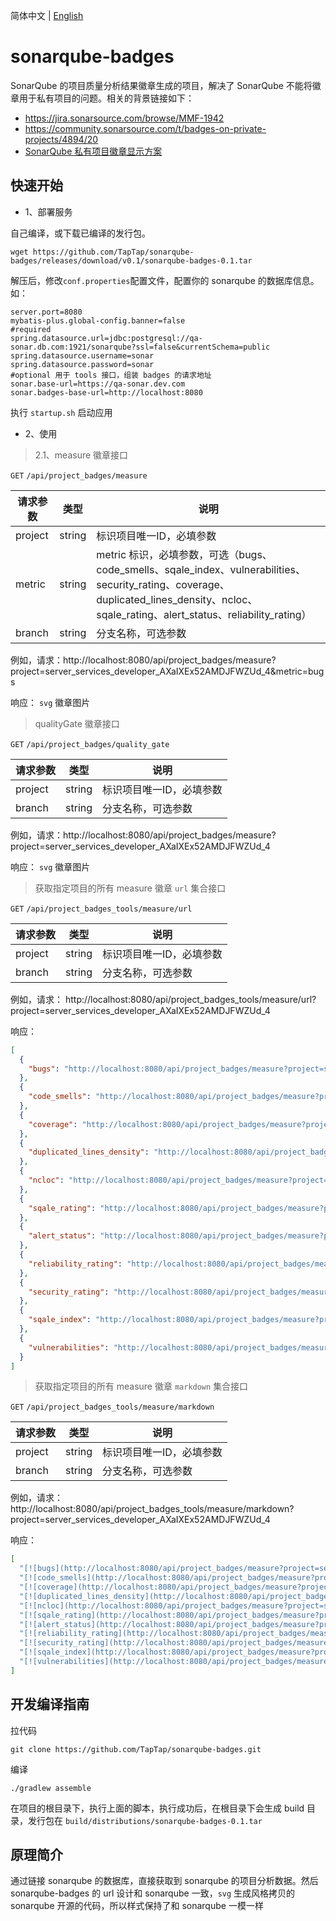 简体中文 | [English](./README.md)

# sonarqube-badges

SonarQube 的项目质量分析结果徽章生成的项目，解决了 SonarQube 不能将徽章用于私有项目的问题。相关的背景链接如下：

- https://jira.sonarsource.com/browse/MMF-1942
- https://community.sonarsource.com/t/badges-on-private-projects/4894/20
- [SonarQube 私有项目徽章显示方案](http://www.kailing.pub/article/index/arcid/331.html)

## 快速开始

- 1、部署服务 
  
自己编译，或下载已编译的发行包。

```shell
wget https://github.com/TapTap/sonarqube-badges/releases/download/v0.1/sonarqube-badges-0.1.tar
```  

解压后，修改`conf.properties`配置文件，配置你的 sonarqube 的数据库信息。如：

```properties
server.port=8080
mybatis-plus.global-config.banner=false
#required
spring.datasource.url=jdbc:postgresql://qa-sonar.db.com:1921/sonarqube?ssl=false&currentSchema=public
spring.datasource.username=sonar
spring.datasource.password=sonar
#optional 用于 tools 接口，组装 badges 的请求地址
sonar.base-url=https://qa-sonar.dev.com
sonar.badges-base-url=http://localhost:8080
```

执行 `startup.sh` 启动应用

- 2、使用

> 2.1、measure 徽章接口

`GET` `/api/project_badges/measure`

| 请求参数 | 类型   | 说明                                                 |
| -------- | ------ | ---------------------------------------------------- |
| project   | string | 标识项目唯一ID，必填参数 |
| metric   | string | metric 标识，必填参数，可选（bugs、code_smells、sqale_index、vulnerabilities、security_rating、coverage、duplicated_lines_density、ncloc、sqale_rating、alert_status、reliability_rating） |
| branch   | string | 分支名称，可选参数 |

例如，请求：http://localhost:8080/api/project_badges/measure?project=server_services_developer_AXaIXEx52AMDJFWZUd_4&metric=bugs

响应： `svg` 徽章图片

> qualityGate 徽章接口

`GET` `/api/project_badges/quality_gate`


| 请求参数 | 类型   | 说明                                                 |
| -------- | ------ | ---------------------------------------------------- |
| project   | string | 标识项目唯一ID，必填参数 |
| branch   | string | 分支名称，可选参数 |

例如，请求：http://localhost:8080/api/project_badges/measure?project=server_services_developer_AXaIXEx52AMDJFWZUd_4

响应： `svg` 徽章图片

> 获取指定项目的所有 measure 徽章 `url` 集合接口

`GET` `/api/project_badges_tools/measure/url`

| 请求参数 | 类型   | 说明                                                 |
| -------- | ------ | ---------------------------------------------------- |
| project   | string | 标识项目唯一ID，必填参数 |
| branch   | string | 分支名称，可选参数 |

例如，请求： http://localhost:8080/api/project_badges_tools/measure/url?project=server_services_developer_AXaIXEx52AMDJFWZUd_4

响应：

```json
[
  {
    "bugs": "http://localhost:8080/api/project_badges/measure?project=server_services_developer_AXaIXEx52AMDJFWZUd_4&metric=bugs"
  },
  {
    "code_smells": "http://localhost:8080/api/project_badges/measure?project=server_services_developer_AXaIXEx52AMDJFWZUd_4&metric=code_smells"
  },
  {
    "coverage": "http://localhost:8080/api/project_badges/measure?project=server_services_developer_AXaIXEx52AMDJFWZUd_4&metric=coverage"
  },
  {
    "duplicated_lines_density": "http://localhost:8080/api/project_badges/measure?project=server_services_developer_AXaIXEx52AMDJFWZUd_4&metric=duplicated_lines_density"
  },
  {
    "ncloc": "http://localhost:8080/api/project_badges/measure?project=server_services_developer_AXaIXEx52AMDJFWZUd_4&metric=ncloc"
  },
  {
    "sqale_rating": "http://localhost:8080/api/project_badges/measure?project=server_services_developer_AXaIXEx52AMDJFWZUd_4&metric=sqale_rating"
  },
  {
    "alert_status": "http://localhost:8080/api/project_badges/measure?project=server_services_developer_AXaIXEx52AMDJFWZUd_4&metric=alert_status"
  },
  {
    "reliability_rating": "http://localhost:8080/api/project_badges/measure?project=server_services_developer_AXaIXEx52AMDJFWZUd_4&metric=reliability_rating"
  },
  {
    "security_rating": "http://localhost:8080/api/project_badges/measure?project=server_services_developer_AXaIXEx52AMDJFWZUd_4&metric=security_rating"
  },
  {
    "sqale_index": "http://localhost:8080/api/project_badges/measure?project=server_services_developer_AXaIXEx52AMDJFWZUd_4&metric=sqale_index"
  },
  {
    "vulnerabilities": "http://localhost:8080/api/project_badges/measure?project=server_services_developer_AXaIXEx52AMDJFWZUd_4&metric=vulnerabilities"
  }
]
```

> 获取指定项目的所有 measure 徽章 `markdown` 集合接口

`GET` `/api/project_badges_tools/measure/markdown`

| 请求参数 | 类型   | 说明                                                 |
| -------- | ------ | ---------------------------------------------------- |
| project   | string | 标识项目唯一ID，必填参数 |
| branch   | string | 分支名称，可选参数 |

例如，请求： http://localhost:8080/api/project_badges_tools/measure/markdown?project=server_services_developer_AXaIXEx52AMDJFWZUd_4

响应：

```json
[
  "[![bugs](http://localhost:8080/api/project_badges/measure?project=server_services_developer_AXaIXEx52AMDJFWZUd_4&metric=bugs)](https://qa-sonar.dev.com/dashboard?id=server_services_developer_AXaIXEx52AMDJFWZUd_4)",
  "[![code_smells](http://localhost:8080/api/project_badges/measure?project=server_services_developer_AXaIXEx52AMDJFWZUd_4&metric=code_smells)](https://qa-sonar.dev.com/dashboard?id=server_services_developer_AXaIXEx52AMDJFWZUd_4)",
  "[![coverage](http://localhost:8080/api/project_badges/measure?project=server_services_developer_AXaIXEx52AMDJFWZUd_4&metric=coverage)](https://qa-sonar.dev.com/dashboard?id=server_services_developer_AXaIXEx52AMDJFWZUd_4)",
  "[![duplicated_lines_density](http://localhost:8080/api/project_badges/measure?project=server_services_developer_AXaIXEx52AMDJFWZUd_4&metric=duplicated_lines_density)](https://qa-sonar.dev.com/dashboard?id=server_services_developer_AXaIXEx52AMDJFWZUd_4)",
  "[![ncloc](http://localhost:8080/api/project_badges/measure?project=server_services_developer_AXaIXEx52AMDJFWZUd_4&metric=ncloc)](https://qa-sonar.dev.com/dashboard?id=server_services_developer_AXaIXEx52AMDJFWZUd_4)",
  "[![sqale_rating](http://localhost:8080/api/project_badges/measure?project=server_services_developer_AXaIXEx52AMDJFWZUd_4&metric=sqale_rating)](https://qa-sonar.dev.com/dashboard?id=server_services_developer_AXaIXEx52AMDJFWZUd_4)",
  "[![alert_status](http://localhost:8080/api/project_badges/measure?project=server_services_developer_AXaIXEx52AMDJFWZUd_4&metric=alert_status)](https://qa-sonar.dev.com/dashboard?id=server_services_developer_AXaIXEx52AMDJFWZUd_4)",
  "[![reliability_rating](http://localhost:8080/api/project_badges/measure?project=server_services_developer_AXaIXEx52AMDJFWZUd_4&metric=reliability_rating)](https://qa-sonar.dev.com/dashboard?id=server_services_developer_AXaIXEx52AMDJFWZUd_4)",
  "[![security_rating](http://localhost:8080/api/project_badges/measure?project=server_services_developer_AXaIXEx52AMDJFWZUd_4&metric=security_rating)](https://qa-sonar.dev.com/dashboard?id=server_services_developer_AXaIXEx52AMDJFWZUd_4)",
  "[![sqale_index](http://localhost:8080/api/project_badges/measure?project=server_services_developer_AXaIXEx52AMDJFWZUd_4&metric=sqale_index)](https://qa-sonar.dev.com/dashboard?id=server_services_developer_AXaIXEx52AMDJFWZUd_4)",
  "[![vulnerabilities](http://localhost:8080/api/project_badges/measure?project=server_services_developer_AXaIXEx52AMDJFWZUd_4&metric=vulnerabilities)](https://qa-sonar.dev.com/dashboard?id=server_services_developer_AXaIXEx52AMDJFWZUd_4)"
]
```

## 开发编译指南

拉代码

```
git clone https://github.com/TapTap/sonarqube-badges.git
```

编译

```
./gradlew assemble
```

在项目的根目录下，执行上面的脚本，执行成功后，在根目录下会生成 build 目录，发行包在 `build/distributions/sonarqube-badges-0.1.tar`

## 原理简介

通过链接 sonarqube 的数据库，直接获取到 sonarqube 的项目分析数据。然后 sonarqube-badges 的 url 设计和 sonarqube 一致，`svg` 生成风格拷贝的 sonarqube
开源的代码，所以样式保持了和 sonarqube 一模一样